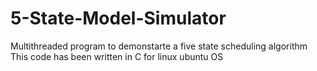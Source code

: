 # 5-State-Model-Simulator
Multithreaded program to demonstarte a five state scheduling algorithm
This code has been written in C for linux ubuntu OS
